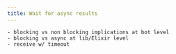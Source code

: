 ```yaml
---
title: Wait for async results
---
```


    - blocking vs non blocking implications at bot level
    - blocking vs async at lib/Elixir level
    - receive w/ timeout
